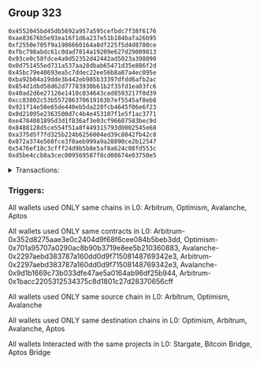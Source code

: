 ## Group 323

```0x1249b64c5959a613e6b5265ceb41b49de6c5adfa
0x4552045bd45db5692a957a595cefbdc7f38f6176
0xae83676b5e93ea16f1d6a237e51b184bafa26b95
0xf2550e705f9a1986660164a8df225f5d4d8708ce
0xfbc798abdc61c0dad7814a19209e627d29009813
0x93ce0c58fdce4a9d52352d42442ad5023a398090
0x0d751455ed731a537aa28dbab65471d35e886f2d
0x45bc79e40693ea5c7ddec22ee56b8a87a4ec095e
0xba92b84a19dde3b442eb905b33397dfdd6afb2ac
0x854d1dbd58d62d77783930b61b2f35fd1ea03fc6
0x40ad2d6e27126e1410c034643ced8593217f0d39
0xcc83802c53b557286370619163b7ef5545af8eb8
0x921f14e50e65de440eb5da228fcb4645f06e6f23
0x0d21095e2363500d7c4b4e453107f1e5f1ac3771
0xe4784081895d3d1f836af3e03cf96607583bec9d
0x8488128d5ce554f51a8f449315793d0002545e68
0xa375d5f7fd325b224b6256004ed39c8042fb42c8
0x072a374e560fce3f0aeb999a9a28890ce2b12547
0x5476ef18c3cfff24d9b5b8e5af8a624c08fd553c
0xd5be4ccb0a3cec009569587f8cd08674e03750e5
```
<details>
<summary>Transactions:</summary>

Hashes: 

Wallet: 0x1249b64c5959a613e6b5265ceb41b49de6c5adfa

       Hash: 0x4b7edaf683cdf0c9694e59e9736d6b2238d3f73433a3e5ec8024e2f09fef7057
         - source chain: Arbitrum
         - destination chain: Optimism
         - project: Stargate
         - contract: 0x352d8275aae3e0c2404d9f68f6cee084b5beb3dd
         - value USD: 114.509410935
       Hash: 0x806fdf77e70e8219fc37efa713f022d8b5e31e11ad678ceac10be662b969b0d1
         - source chain: Optimism
         - destination chain: Arbitrum
         - project: Stargate
         - contract: 0x701a95707a0290ac8b90b3719e8ee5b210360883
         - value USD: 112.617140017
       Hash: 0x9bd2a5bbe1670c05ea85984379e5c4971c9e44ee927f217ad5435ecd801bfc12
         - source chain: Arbitrum
         - destination chain: Avalanche
         - project: Stargate
         - contract: 0x352d8275aae3e0c2404d9f68f6cee084b5beb3dd
         - value USD: 65.674821925
       Hash: 0x3d72d7f3498a59bcc91b5fac1df1f7618acd6438fc4810588dbf17a35a1f8fb8
         - source chain: Arbitrum
         - destination chain: Avalanche
         - project: Stargate
         - contract: 0x352d8275aae3e0c2404d9f68f6cee084b5beb3dd
         - value USD: 10.773399892
       Hash: 0xe7b6494eb8177a3cb16f670b5ed946466b7a7abdd315f1916a6e39aa12ad2b6e
         - source chain: Avalanche
         - destination chain: Arbitrum
         - project: Bitcoin Bridge
         - contract: 0x2297aebd383787a160dd0d9f71508148769342e3
       Hash: 0xac3e9ff760547d3a8f82b22de641b8610657fc61dc89c23a1994a889e9914260
         - source chain: Arbitrum
         - destination chain: Avalanche
         - project: Bitcoin Bridge
         - contract: 0x2297aebd383787a160dd0d9f71508148769342e3
       Hash: 0x4b6b3ad3bdeb88204774e303493b221377accf156bbec4be7968d9cbc84fe51d
         - source chain: Avalanche
         - destination chain: Arbitrum
         - project: Stargate
         - contract: 0x9d1b1669c73b033dfe47ae5a0164ab96df25b944
         - value USD: 71.577027279
       Hash: 0x2ca06226be19b06cf4605a988a72d870712bba90e5b04415891e919a8c0fe049
         - source chain: Arbitrum
         - destination chain: Aptos
         - project: Aptos Bridge
         - contract: 0x1bacc2205312534375c8d1801c27d28370656cff
Wallet: 0x4552045bd45db5692a957a595cefbdc7f38f6176

       Hash:0x5ffe260d38985e264644bc5149033d4d6050e2199aa840a2c79574a9f136b9a6
         - source chain: Arbitrum
         - destination chain: Optimism
         - project: Stargate
         - contract: 0x352d8275aae3e0c2404d9f68f6cee084b5beb3dd
         - value USD: 111.259687381
       Hash:0xa7707c89688dd5d6027ce0e5027901fa1a14807dee8c0dc3305712cf4a21caf1
         - source chain: Optimism
         - destination chain: Arbitrum
         - project: Stargate
         - contract: 0x701a95707a0290ac8b90b3719e8ee5b210360883
         - value USD: 111.281004458
       Hash:0x678bed795f9e3244fcfbb389e97cfde3d79767efec5c8a8f967109da72aec9bd
         - source chain: Arbitrum
         - destination chain: Avalanche
         - project: Stargate
         - contract: 0x352d8275aae3e0c2404d9f68f6cee084b5beb3dd
         - value USD: 79.774996276
       Hash:0x00b1e7f11502ef73e5d36f73ddd4dbb5bd108dd2537ac0f24b14918ec3a479bd
         - source chain: Arbitrum
         - destination chain: Avalanche
         - project: Stargate
         - contract: 0x352d8275aae3e0c2404d9f68f6cee084b5beb3dd
         - value USD: 11.125202288
       Hash:0x925191d8357e92e36d729242c5752b1bec4b2069549008fb439a229b03e5e29c
         - source chain: Avalanche
         - destination chain: Arbitrum
         - project: Bitcoin Bridge
         - contract: 0x2297aebd383787a160dd0d9f71508148769342e3
       Hash:0xf61bab05075e7cf07666b218de282553f3bbc8307e74fe9eb82afb38fe9416cb
         - source chain: Arbitrum
         - destination chain: Avalanche
         - project: Bitcoin Bridge
         - contract: 0x2297aebd383787a160dd0d9f71508148769342e3
       Hash:0x36cf987944c7e76b6fe26a26e7ef157df3bd405594625c1953895c23095758d2
         - source chain: Avalanche
         - destination chain: Arbitrum
         - project: Stargate
         - contract: 0x9d1b1669c73b033dfe47ae5a0164ab96df25b944
         - value USD: 85.392453771
       Hash:0xf97600946f06e76210a7b5de1f8c4fe819cba242e0ca7bfef51b895a623dabe8
         - source chain: Arbitrum
         - destination chain: Aptos
         - project: Aptos Bridge
         - contract: 0x1bacc2205312534375c8d1801c27d28370656cff
Wallet: 0xae83676b5e93ea16f1d6a237e51b184bafa26b95

       Hash:0x8b39f047f8b61165fced8c9baeef1502a59fb58b631b20dd7a731f0ad7f03cef
         - source chain: Arbitrum
         - destination chain: Optimism
         - project: Stargate
         - contract: 0x352d8275aae3e0c2404d9f68f6cee084b5beb3dd
         - value USD: 85.877535105
       Hash:0x7cb20fdd427675720b7ff78c6efe5937d3f4e6a5ca8eb0dae8fd89d753c90ee8
         - source chain: Optimism
         - destination chain: Arbitrum
         - project: Stargate
         - contract: 0x701a95707a0290ac8b90b3719e8ee5b210360883
         - value USD: 82.459975093
       Hash:0xefa1db7eb93dc9dfc795879d57f2fdb3afea9c0561dae41619998fd82ef2fb93
         - source chain: Arbitrum
         - destination chain: Avalanche
         - project: Stargate
         - contract: 0x352d8275aae3e0c2404d9f68f6cee084b5beb3dd
         - value USD: 94.554939635
       Hash:0xd2d7db818b0ca2a32ff083c99732f97c058c53cf147a852acefefc44a835a959
         - source chain: Arbitrum
         - destination chain: Avalanche
         - project: Stargate
         - contract: 0x352d8275aae3e0c2404d9f68f6cee084b5beb3dd
         - value USD: 13.25284757
       Hash:0x65f45053a8e0bed3f0c2f2452cfdb8762d6f04f3322d7e0cce6d8c18c4d8e556
         - source chain: Avalanche
         - destination chain: Arbitrum
         - project: Bitcoin Bridge
         - contract: 0x2297aebd383787a160dd0d9f71508148769342e3
       Hash:0xeff697eda7d7e1251e2b90e1d707517181d30d0307d79ab1bde1e09b45a9aa27
         - source chain: Arbitrum
         - destination chain: Avalanche
         - project: Bitcoin Bridge
         - contract: 0x2297aebd383787a160dd0d9f71508148769342e3
       Hash:0xb67c8f4f7f851ced3e228f35c3ec8d43a58171d1317a07a23a9aee4173994662
         - source chain: Avalanche
         - destination chain: Arbitrum
         - project: Stargate
         - contract: 0x9d1b1669c73b033dfe47ae5a0164ab96df25b944
         - value USD: 102.842192782
       Hash:0x79ef15bdd79431dc7167d0fe89934d81762e4ef12d739dc2568ed18f881d76f1
         - source chain: Arbitrum
         - destination chain: Aptos
         - project: Aptos Bridge
         - contract: 0x1bacc2205312534375c8d1801c27d28370656cff
Wallet: 0xf2550e705f9a1986660164a8df225f5d4d8708ce

       Hash:0x90d6aef76612cf39ab7e5c857bb6ac0aac25342083628c2a649fcfb65baf83f4
         - source chain: Arbitrum
         - destination chain: Optimism
         - project: Stargate
         - contract: 0x352d8275aae3e0c2404d9f68f6cee084b5beb3dd
         - value USD: 104.226979056
       Hash:0xa765695aaaf3738394d30f02a778eddebf5fa16fd421260ba798ff546b68a5bb
         - source chain: Optimism
         - destination chain: Arbitrum
         - project: Stargate
         - contract: 0x701a95707a0290ac8b90b3719e8ee5b210360883
         - value USD: 102.229624916
       Hash:0x44e5d30f0f189c759b3b92e4c084b105d0f67ae86d94070ee2e831fab6979186
         - source chain: Arbitrum
         - destination chain: Avalanche
         - project: Stargate
         - contract: 0x352d8275aae3e0c2404d9f68f6cee084b5beb3dd
         - value USD: 66.320033749
       Hash:0x0bd0c8f666a16dbd7f3cba6fdc79d28e12d14f710208b78976a3515016db4b82
         - source chain: Arbitrum
         - destination chain: Avalanche
         - project: Stargate
         - contract: 0x352d8275aae3e0c2404d9f68f6cee084b5beb3dd
         - value USD: 8.14074333
       Hash:0x21fb40d4d4d100a45a9b9ee7f891284d9eb8d878d14b9fadd247d3e5bcb4d282
         - source chain: Avalanche
         - destination chain: Arbitrum
         - project: Bitcoin Bridge
         - contract: 0x2297aebd383787a160dd0d9f71508148769342e3
       Hash:0x8c7edba0678b405d6cafa6b547828e18d4d9144f155e9729a18c0497ef935323
         - source chain: Arbitrum
         - destination chain: Avalanche
         - project: Bitcoin Bridge
         - contract: 0x2297aebd383787a160dd0d9f71508148769342e3
       Hash:0x0afc876f270c36de92f32889c11fca2541d141b5c07f58883b56546ec902fafa
         - source chain: Avalanche
         - destination chain: Arbitrum
         - project: Stargate
         - contract: 0x9d1b1669c73b033dfe47ae5a0164ab96df25b944
         - value USD: 69.253647636
       Hash:0xd17d7215878dab0412fcdc127d7192f2a8c525da8307a697cca1c50fc942c7b7
         - source chain: Arbitrum
         - destination chain: Aptos
         - project: Aptos Bridge
         - contract: 0x1bacc2205312534375c8d1801c27d28370656cff
Wallet: 0xfbc798abdc61c0dad7814a19209e627d29009813

       Hash:0x3d19ce82ef2bf5273c5999190a1caefc6956ef88a0a0f13b4c15898cd58e51ac
         - source chain: Arbitrum
         - destination chain: Optimism
         - project: Stargate
         - contract: 0x352d8275aae3e0c2404d9f68f6cee084b5beb3dd
         - value USD: 114.501180625
       Hash:0xb72d2494baf2f2c2df5023b51cdf0ff86c47db905614773b4b2e0de4627ecdef
         - source chain: Optimism
         - destination chain: Arbitrum
         - project: Stargate
         - contract: 0x701a95707a0290ac8b90b3719e8ee5b210360883
         - value USD: 106.890844762
       Hash:0xb13bc14d65f0bb2f30dde561458f5d6392b8e1b03c7fb75dfc6851b43d7f34c8
         - source chain: Arbitrum
         - destination chain: Avalanche
         - project: Stargate
         - contract: 0x352d8275aae3e0c2404d9f68f6cee084b5beb3dd
         - value USD: 81.914915596
       Hash:0x1e039d3c1e63271c86611cb136583a90d68fd51bd5e03bbd995162e461c02f42
         - source chain: Arbitrum
         - destination chain: Avalanche
         - project: Stargate
         - contract: 0x352d8275aae3e0c2404d9f68f6cee084b5beb3dd
         - value USD: 10.413285084
       Hash:0x79301644c9d0fa95c3471d7eb65a86b05c8d34767ddec773a28fc8e859eb2a91
         - source chain: Avalanche
         - destination chain: Arbitrum
         - project: Bitcoin Bridge
         - contract: 0x2297aebd383787a160dd0d9f71508148769342e3
       Hash:0xd3133f61ebe3dd354a6d7751534f9c2111930c3d1b221854b1df25ca5e477e60
         - source chain: Arbitrum
         - destination chain: Avalanche
         - project: Bitcoin Bridge
         - contract: 0x2297aebd383787a160dd0d9f71508148769342e3
       Hash:0x2e9a5cf7e51023b4550d53f3033af10a680bc97981f47c53eb9c65f02181a776
         - source chain: Avalanche
         - destination chain: Arbitrum
         - project: Stargate
         - contract: 0x9d1b1669c73b033dfe47ae5a0164ab96df25b944
         - value USD: 87.162019757
       Hash:0x480f23b5f606b23b4ba1c32da852f3eaacdc782f201e9a64e828de8985cf3176
         - source chain: Arbitrum
         - destination chain: Aptos
         - project: Aptos Bridge
         - contract: 0x1bacc2205312534375c8d1801c27d28370656cff
Wallet: 0x93ce0c58fdce4a9d52352d42442ad5023a398090

       Hash:0x39671329781a110a9fd2097b082d18fefa5ff0c6cdfe06c44ab7e997b390df10
         - source chain: Arbitrum
         - destination chain: Optimism
         - project: Stargate
         - contract: 0x352d8275aae3e0c2404d9f68f6cee084b5beb3dd
         - value USD: 83.966400266
       Hash:0x2c12c91266f0182787468872d10a1d736d25eaf8333d1020a5b0bab07549eef5
         - source chain: Optimism
         - destination chain: Arbitrum
         - project: Stargate
         - contract: 0x701a95707a0290ac8b90b3719e8ee5b210360883
         - value USD: 82.076898657
       Hash:0x2ac0312531beb7f8ba3dfb21f2c8bf07c11d08f241c3b56ff0cfd4b9ebf28e7f
         - source chain: Arbitrum
         - destination chain: Avalanche
         - project: Stargate
         - contract: 0x352d8275aae3e0c2404d9f68f6cee084b5beb3dd
         - value USD: 96.919353098
       Hash:0x76567e11bf4aabb216b8941b816fe06ebcdb5277a62029d216e2fe62061c1f9c
         - source chain: Arbitrum
         - destination chain: Avalanche
         - project: Stargate
         - contract: 0x352d8275aae3e0c2404d9f68f6cee084b5beb3dd
         - value USD: 9.284585815
       Hash:0x758b857bd7e0d0f055e5fd9ef9ff16b4c7655fdb1b1bbdd768a3beae5927bbf5
         - source chain: Avalanche
         - destination chain: Arbitrum
         - project: Bitcoin Bridge
         - contract: 0x2297aebd383787a160dd0d9f71508148769342e3
       Hash:0x3ab2a3695693a73126a4c7ef529261f0c464ae4f5f42628c6a0b98a948a87ef2
         - source chain: Arbitrum
         - destination chain: Avalanche
         - project: Bitcoin Bridge
         - contract: 0x2297aebd383787a160dd0d9f71508148769342e3
       Hash:0xaf62747fe18c8a242a89c205cec8ef97a8a7dfdc464b14ddc0fe74fdbd7a3e11
         - source chain: Avalanche
         - destination chain: Arbitrum
         - project: Stargate
         - contract: 0x9d1b1669c73b033dfe47ae5a0164ab96df25b944
         - value USD: 101.265952371
       Hash:0xf353eb6a364bafd283da02e287c29bd6ac2e3ecf7293bd105a74e36adcdb6a2d
         - source chain: Arbitrum
         - destination chain: Aptos
         - project: Aptos Bridge
         - contract: 0x1bacc2205312534375c8d1801c27d28370656cff
Wallet: 0x0d751455ed731a537aa28dbab65471d35e886f2d

       Hash:0xa83b530d5970baadac2db5856445e08022215b52f24a4609474b400bdb0bb5d0
         - source chain: Arbitrum
         - destination chain: Optimism
         - project: Stargate
         - contract: 0x352d8275aae3e0c2404d9f68f6cee084b5beb3dd
         - value USD: 111.778485758
       Hash:0xf08d63be70be86d01248ea66550f75cef27612880fb46cd967e37bcb462674a3
         - source chain: Optimism
         - destination chain: Arbitrum
         - project: Stargate
         - contract: 0x701a95707a0290ac8b90b3719e8ee5b210360883
         - value USD: 109.563115881
       Hash:0x8f3daac458c8f2abd253cd91c0472b8c97d00da48f4ee9999dc17b43f037a503
         - source chain: Arbitrum
         - destination chain: Avalanche
         - project: Stargate
         - contract: 0x352d8275aae3e0c2404d9f68f6cee084b5beb3dd
         - value USD: 62.538208517
       Hash:0x9f5095b109ee279593b179db32d1716d270511ea62223313e7b25b9ffc30adae
         - source chain: Arbitrum
         - destination chain: Avalanche
         - project: Stargate
         - contract: 0x352d8275aae3e0c2404d9f68f6cee084b5beb3dd
         - value USD: 12.293103647
       Hash:0x7908e773febca18814af54753299977b5b7d429bed07186b1e9052c5a47d9faf
         - source chain: Avalanche
         - destination chain: Arbitrum
         - project: Bitcoin Bridge
         - contract: 0x2297aebd383787a160dd0d9f71508148769342e3
       Hash:0x597e7f48b2aeaa4a627adaf07b022228771c4aaa579adf7e1c4e09e48ff47655
         - source chain: Arbitrum
         - destination chain: Avalanche
         - project: Bitcoin Bridge
         - contract: 0x2297aebd383787a160dd0d9f71508148769342e3
       Hash:0x7dbcd09f8bbe4e7b14163df8a201dd36b1d6d72d1b8b711789b48e5e666cdbb3
         - source chain: Avalanche
         - destination chain: Arbitrum
         - project: Stargate
         - contract: 0x9d1b1669c73b033dfe47ae5a0164ab96df25b944
         - value USD: 69.785285215
       Hash:0x6f549a5013f2a3d724e278fe1711b4dcd48746496dc774c8ffe9687aa325dec4
         - source chain: Arbitrum
         - destination chain: Aptos
         - project: Aptos Bridge
         - contract: 0x1bacc2205312534375c8d1801c27d28370656cff
Wallet: 0x45bc79e40693ea5c7ddec22ee56b8a87a4ec095e

       Hash:0xe0cb20cf57b793e98a63123cf37cd6c8ba10dd2a4d2e5737fbfddbbeb923b78d
         - source chain: Arbitrum
         - destination chain: Optimism
         - project: Stargate
         - contract: 0x352d8275aae3e0c2404d9f68f6cee084b5beb3dd
         - value USD: 112.565364868
       Hash:0x35609ec96cb1e7448480c4184a3320c60ef61476da98190b1e16ec28aa71b469
         - source chain: Optimism
         - destination chain: Arbitrum
         - project: Stargate
         - contract: 0x701a95707a0290ac8b90b3719e8ee5b210360883
         - value USD: 109.131792158
       Hash:0x1b15147a4bb2817b5e5b8d1dfa4bd7e9cd9d23da68b628fbbd5992516e67cfe1
         - source chain: Arbitrum
         - destination chain: Avalanche
         - project: Stargate
         - contract: 0x352d8275aae3e0c2404d9f68f6cee084b5beb3dd
         - value USD: 97.857329086
       Hash:0x7db694e49e752675cce4cf3b6d842e37a69c329555258fee784d90d7edb15e4a
         - source chain: Arbitrum
         - destination chain: Avalanche
         - project: Stargate
         - contract: 0x352d8275aae3e0c2404d9f68f6cee084b5beb3dd
         - value USD: 11.383058123
       Hash:0x67734eaf3895fb378d44315e3d2faac0517977a12d16e5d3e7ce089ac8ac68be
         - source chain: Avalanche
         - destination chain: Arbitrum
         - project: Bitcoin Bridge
         - contract: 0x2297aebd383787a160dd0d9f71508148769342e3
       Hash:0x0c11eadeb02daeaaaac78c73951878cb53231709537a8ab90fd677c3c8040d55
         - source chain: Arbitrum
         - destination chain: Avalanche
         - project: Bitcoin Bridge
         - contract: 0x2297aebd383787a160dd0d9f71508148769342e3
       Hash:0xd5bb91ce5c02bb43d7fc86f9a2b021a122bc2015105ec8d24512690ba73a5fec
         - source chain: Avalanche
         - destination chain: Arbitrum
         - project: Stargate
         - contract: 0x9d1b1669c73b033dfe47ae5a0164ab96df25b944
         - value USD: 104.347428722
       Hash:0x32bc8ea7ccde5e859099ce9bed4cc98c763576e85632fa885afc5d8b15daa215
         - source chain: Arbitrum
         - destination chain: Aptos
         - project: Aptos Bridge
         - contract: 0x1bacc2205312534375c8d1801c27d28370656cff
Wallet: 0xba92b84a19dde3b442eb905b33397dfdd6afb2ac

       Hash:0xb6a83f09e38260ce3fdf2155927c9c16d0898fce8727199a4e2c400e5d7f1873
         - source chain: Arbitrum
         - destination chain: Optimism
         - project: Stargate
         - contract: 0x352d8275aae3e0c2404d9f68f6cee084b5beb3dd
         - value USD: 102.265145055
       Hash:0x1170221f6628a608f1ac1e89a8405cda40a87904c93613efee318bf65a9c3946
         - source chain: Optimism
         - destination chain: Arbitrum
         - project: Stargate
         - contract: 0x701a95707a0290ac8b90b3719e8ee5b210360883
         - value USD: 100.210166965
       Hash:0xf29101b175e919e6881439751853a8c41ccc0e60866e2b0d2a90ffd5a351ead7
         - source chain: Arbitrum
         - destination chain: Avalanche
         - project: Stargate
         - contract: 0x352d8275aae3e0c2404d9f68f6cee084b5beb3dd
         - value USD: 44.44601566
       Hash:0xecdf2f1b86c0cc75600486a95fb441add441f34dd456e1a36d647a638d12f09e
         - source chain: Arbitrum
         - destination chain: Avalanche
         - project: Stargate
         - contract: 0x352d8275aae3e0c2404d9f68f6cee084b5beb3dd
         - value USD: 7.795491623
       Hash:0xb657c39d474365a054b7663aef0c3baa64d19f94c7ddd756837c4b8d3b9dd021
         - source chain: Avalanche
         - destination chain: Arbitrum
         - project: Bitcoin Bridge
         - contract: 0x2297aebd383787a160dd0d9f71508148769342e3
       Hash:0xa3ba902ba18febb3a485e140877da0cf4c7e33336240be82bbf0bec0b5d9e3be
         - source chain: Arbitrum
         - destination chain: Avalanche
         - project: Bitcoin Bridge
         - contract: 0x2297aebd383787a160dd0d9f71508148769342e3
       Hash:0x285fc465fe36f26dee75462d327c77886a068cc8edf3afec6437328a8d5d4caa
         - source chain: Avalanche
         - destination chain: Arbitrum
         - project: Stargate
         - contract: 0x9d1b1669c73b033dfe47ae5a0164ab96df25b944
         - value USD: 47.154490009
       Hash:0xa69ed24cfc5864dd2d52c034170deb68e5732a282edc456746078c805ab05238
         - source chain: Arbitrum
         - destination chain: Aptos
         - project: Aptos Bridge
         - contract: 0x1bacc2205312534375c8d1801c27d28370656cff
Wallet: 0x854d1dbd58d62d77783930b61b2f35fd1ea03fc6

       Hash:0x926c6de3525db0945483ea221e1174f9bc749aca54e69e193a388c72e0d62cdb
         - source chain: Arbitrum
         - destination chain: Optimism
         - project: Stargate
         - contract: 0x352d8275aae3e0c2404d9f68f6cee084b5beb3dd
         - value USD: 104.976965969
       Hash:0xa26fc1ca945cae41bb0f99978a0b260e901a59d10950a29ce5cfedf08d1cb49b
         - source chain: Optimism
         - destination chain: Arbitrum
         - project: Stargate
         - contract: 0x701a95707a0290ac8b90b3719e8ee5b210360883
         - value USD: 103.073314592
       Hash:0x597ec5335b26d89e925f80d965963c7c850cca99482fe381e7ebfdd8d8b600fd
         - source chain: Arbitrum
         - destination chain: Avalanche
         - project: Stargate
         - contract: 0x352d8275aae3e0c2404d9f68f6cee084b5beb3dd
         - value USD: 59.155075926
       Hash:0x8bdb795d95aacbe89199cb3362a2894c19d19f315e4b848cfce113142a739381
         - source chain: Arbitrum
         - destination chain: Avalanche
         - project: Stargate
         - contract: 0x352d8275aae3e0c2404d9f68f6cee084b5beb3dd
         - value USD: 13.832628538
       Hash:0xae9956da910e7bcf638f161ec27327bad5101acaefa0dcb3a6d769369b0dbca2
         - source chain: Avalanche
         - destination chain: Arbitrum
         - project: Bitcoin Bridge
         - contract: 0x2297aebd383787a160dd0d9f71508148769342e3
       Hash:0x596ce6a37efd06a492493fa0fa1502bbb12078d1e58027db1d7cd59f99ea1a89
         - source chain: Arbitrum
         - destination chain: Avalanche
         - project: Bitcoin Bridge
         - contract: 0x2297aebd383787a160dd0d9f71508148769342e3
       Hash:0x26193ca6c9171cca74b6a8166cfffb207fab673d63608ad0cf7f4cd0f9080eb2
         - source chain: Avalanche
         - destination chain: Arbitrum
         - project: Stargate
         - contract: 0x9d1b1669c73b033dfe47ae5a0164ab96df25b944
         - value USD: 68.132251443
       Hash:0x120f1b21800e2850fdd6c48943db56bbaae985c298e11a4fb95c9d7d0f4db03e
         - source chain: Arbitrum
         - destination chain: Aptos
         - project: Aptos Bridge
         - contract: 0x1bacc2205312534375c8d1801c27d28370656cff
Wallet: 0x40ad2d6e27126e1410c034643ced8593217f0d39

       Hash:0x8b9690955169133a60dd290df3f337fc63d046af8cecd57b63593b67c840dbf8
         - source chain: Arbitrum
         - destination chain: Optimism
         - project: Stargate
         - contract: 0x352d8275aae3e0c2404d9f68f6cee084b5beb3dd
         - value USD: 127.880642165
       Hash:0x38d0c581b1d75c8b6efaece360d3281fde9bc2e4e4e673311896615007b83f52
         - source chain: Optimism
         - destination chain: Arbitrum
         - project: Stargate
         - contract: 0x701a95707a0290ac8b90b3719e8ee5b210360883
         - value USD: 124.437880289
       Hash:0x2c1ff5d21ee8bfecb1b2f5b271be195cc9df0140d0147d65d793b938ebbc6cd3
         - source chain: Arbitrum
         - destination chain: Avalanche
         - project: Stargate
         - contract: 0x352d8275aae3e0c2404d9f68f6cee084b5beb3dd
         - value USD: 113.558714646
       Hash:0x14d9fc242aebb9331629ac395a1e261d838c90d6fd6789785fb7af8d25e09d49
         - source chain: Arbitrum
         - destination chain: Avalanche
         - project: Stargate
         - contract: 0x352d8275aae3e0c2404d9f68f6cee084b5beb3dd
         - value USD: 6.626609861
       Hash:0x7ee35220eab05cae30842abd633d468b7dd9a685e61de2d29fb2fea2462722ad
         - source chain: Avalanche
         - destination chain: Arbitrum
         - project: Bitcoin Bridge
         - contract: 0x2297aebd383787a160dd0d9f71508148769342e3
       Hash:0x5dcac51df63631a5abc10649788643313736bbb39840a78918aef18f67621d88
         - source chain: Arbitrum
         - destination chain: Avalanche
         - project: Bitcoin Bridge
         - contract: 0x2297aebd383787a160dd0d9f71508148769342e3
       Hash:0xa86cb076accdf1637bbc336bb93e4e854c2841ba0cce0eda9eaab5ff8f9aa522
         - source chain: Avalanche
         - destination chain: Arbitrum
         - project: Stargate
         - contract: 0x9d1b1669c73b033dfe47ae5a0164ab96df25b944
         - value USD: 115.111615968
       Hash:0xfbdf2962756b8f612b2033be0ed51009043f34d3fcf9d66edb76fa1fa79017b8
         - source chain: Arbitrum
         - destination chain: Aptos
         - project: Aptos Bridge
         - contract: 0x1bacc2205312534375c8d1801c27d28370656cff
Wallet: 0xcc83802c53b557286370619163b7ef5545af8eb8

       Hash:0x14e631b58d1b12477d4236b88e7225d6196fba6907feeaba90faa9cf6f176fcb
         - source chain: Arbitrum
         - destination chain: Optimism
         - project: Stargate
         - contract: 0x352d8275aae3e0c2404d9f68f6cee084b5beb3dd
         - value USD: 92.757130498
       Hash:0xbdf2f3858b420e779447058836df36b16ba5f6717f5bdbca12a0c90afeed8c2f
         - source chain: Optimism
         - destination chain: Arbitrum
         - project: Stargate
         - contract: 0x701a95707a0290ac8b90b3719e8ee5b210360883
         - value USD: 90.671578288
       Hash:0x18fa1f4b78622601f7f5c0ac7306722a75ee83cfb567153d7f0dde62bfc8a3ac
         - source chain: Arbitrum
         - destination chain: Avalanche
         - project: Stargate
         - contract: 0x352d8275aae3e0c2404d9f68f6cee084b5beb3dd
         - value USD: 47.947870981
       Hash:0xfba1f780da79bc7802164635047a3d1eedb133e22772f4d5c7ac8b3b3b743d3b
         - source chain: Arbitrum
         - destination chain: Avalanche
         - project: Stargate
         - contract: 0x352d8275aae3e0c2404d9f68f6cee084b5beb3dd
         - value USD: 11.346391073
       Hash:0x211212a0d3e2e3e7136f36cd2ddd125909c7a5bf7045657bf15e31ce7ce29f6b
         - source chain: Avalanche
         - destination chain: Arbitrum
         - project: Bitcoin Bridge
         - contract: 0x2297aebd383787a160dd0d9f71508148769342e3
       Hash:0x677fde6fe977f3c2ac87b20cbae080cd8892a5e261ab47c0cf966ad53e633e96
         - source chain: Arbitrum
         - destination chain: Avalanche
         - project: Bitcoin Bridge
         - contract: 0x2297aebd383787a160dd0d9f71508148769342e3
       Hash:0x65abd97b9a6b00d5fbbb78ba714e04994a553a213b247a0be961625260e07692
         - source chain: Avalanche
         - destination chain: Arbitrum
         - project: Stargate
         - contract: 0x9d1b1669c73b033dfe47ae5a0164ab96df25b944
         - value USD: 54.283701404
       Hash:0x115b6481cfb647be60ad67474df347d76a2145c766226dc3454d54ade2c0d203
         - source chain: Arbitrum
         - destination chain: Aptos
         - project: Aptos Bridge
         - contract: 0x1bacc2205312534375c8d1801c27d28370656cff
Wallet: 0x921f14e50e65de440eb5da228fcb4645f06e6f23

       Hash:0xe91fd159cbba56fd7dfa8de47ff16557c36b737150551d2c6442c7d245bdc7f7
         - source chain: Arbitrum
         - destination chain: Optimism
         - project: Stargate
         - contract: 0x352d8275aae3e0c2404d9f68f6cee084b5beb3dd
         - value USD: 133.602910422
       Hash:0xc7108a3074a8cd17ab9bd5185dd9e2afeeee53f1c97363bd87e04f1115b80820
         - source chain: Optimism
         - destination chain: Arbitrum
         - project: Stargate
         - contract: 0x701a95707a0290ac8b90b3719e8ee5b210360883
         - value USD: 131.704790868
       Hash:0x12fe0e9d2c20901e4657045f4e2c5b59e4f5094f056331f5e527ab139c34d0ee
         - source chain: Arbitrum
         - destination chain: Avalanche
         - project: Stargate
         - contract: 0x352d8275aae3e0c2404d9f68f6cee084b5beb3dd
         - value USD: 117.552657942
       Hash:0xceabd41d1a2305befcbf57ddfb200fc06fa2bfc2d85b4f7549f32b6c271674a2
         - source chain: Arbitrum
         - destination chain: Avalanche
         - project: Stargate
         - contract: 0x352d8275aae3e0c2404d9f68f6cee084b5beb3dd
         - value USD: 11.761730548
       Hash:0xee89129309450c88dbc099b86faddb47e1113be94d84b0f067b0c7291a4e5200
         - source chain: Avalanche
         - destination chain: Arbitrum
         - project: Bitcoin Bridge
         - contract: 0x2297aebd383787a160dd0d9f71508148769342e3
       Hash:0xcfb14b752adb208d16ea80508d948d4c7b9614ad1cfca10216c47db8706f3949
         - source chain: Arbitrum
         - destination chain: Avalanche
         - project: Bitcoin Bridge
         - contract: 0x2297aebd383787a160dd0d9f71508148769342e3
       Hash:0x675cde560506bd36a4e64efe29757558d265c67f2f626852e62c85adf4feaa6a
         - source chain: Avalanche
         - destination chain: Arbitrum
         - project: Stargate
         - contract: 0x9d1b1669c73b033dfe47ae5a0164ab96df25b944
         - value USD: 124.320018022
       Hash:0x4697554a2e41ea72f25d17d9e2a8fa912782474d29b781956b922328c93f168d
         - source chain: Arbitrum
         - destination chain: Aptos
         - project: Aptos Bridge
         - contract: 0x1bacc2205312534375c8d1801c27d28370656cff
Wallet: 0x0d21095e2363500d7c4b4e453107f1e5f1ac3771

       Hash:0x4c266fbe914448dbc97ac721d9d4bde5f050f28da1d925fb27897ec6ece19f70
         - source chain: Arbitrum
         - destination chain: Optimism
         - project: Stargate
         - contract: 0x352d8275aae3e0c2404d9f68f6cee084b5beb3dd
         - value USD: 127.876712454
       Hash:0xd3de5f648657254ec37d0273a884667a9f2a2d9f9e3c5204dd6004d440490059
         - source chain: Optimism
         - destination chain: Arbitrum
         - project: Stargate
         - contract: 0x701a95707a0290ac8b90b3719e8ee5b210360883
         - value USD: 125.978495613
       Hash:0x47ce68a9e8553eb22052417e25b8857b0734c60302b3eedd92098dda1a9b179f
         - source chain: Arbitrum
         - destination chain: Avalanche
         - project: Stargate
         - contract: 0x352d8275aae3e0c2404d9f68f6cee084b5beb3dd
         - value USD: 93.873362885
       Hash:0xb66e0f519bb62bd583388ac892d613a4b7954211e1dce40f1e2fcb76f4b7a04a
         - source chain: Arbitrum
         - destination chain: Avalanche
         - project: Stargate
         - contract: 0x352d8275aae3e0c2404d9f68f6cee084b5beb3dd
         - value USD: 14.184352902
       Hash:0x82ad922805e194d91f09a22b0753facc1a9f6482a15bdfd2d740f41633b5b29f
         - source chain: Avalanche
         - destination chain: Arbitrum
         - project: Bitcoin Bridge
         - contract: 0x2297aebd383787a160dd0d9f71508148769342e3
       Hash:0x8ac74dfe2f3aac2f1a666a50d3edb4bc1cd7abd5d9b2cf674a6b41c213db7a90
         - source chain: Arbitrum
         - destination chain: Avalanche
         - project: Bitcoin Bridge
         - contract: 0x2297aebd383787a160dd0d9f71508148769342e3
       Hash:0x222a7e70db365486b6f0854b01be67115befaecc1521f8f8191961bb435a973b
         - source chain: Avalanche
         - destination chain: Arbitrum
         - project: Stargate
         - contract: 0x9d1b1669c73b033dfe47ae5a0164ab96df25b944
         - value USD: 102.753732592
       Hash:0x76b36f99aa5f8cf09c2d727025a45ca7c8e83d351dfac9042b6bea1ad0ca4104
         - source chain: Arbitrum
         - destination chain: Aptos
         - project: Aptos Bridge
         - contract: 0x1bacc2205312534375c8d1801c27d28370656cff
Wallet: 0xe4784081895d3d1f836af3e03cf96607583bec9d

       Hash:0x6f9d6892ae12ea44ba2dcbadbfef771facde94529facf0e142f09400a2a84971
         - source chain: Arbitrum
         - destination chain: Optimism
         - project: Stargate
         - contract: 0x352d8275aae3e0c2404d9f68f6cee084b5beb3dd
         - value USD: 97.338973478
       Hash:0x4b9cf7382929419d81b74565b4e0c680bb057098a3ec03a039bab78f847acc45
         - source chain: Optimism
         - destination chain: Arbitrum
         - project: Stargate
         - contract: 0x701a95707a0290ac8b90b3719e8ee5b210360883
         - value USD: 93.914536603
       Hash:0x8dfb83c850e544612db853d41e3772d4ac71cc3e06154f041bd6f8c45912a6b3
         - source chain: Arbitrum
         - destination chain: Avalanche
         - project: Stargate
         - contract: 0x352d8275aae3e0c2404d9f68f6cee084b5beb3dd
         - value USD: 75.705163832
       Hash:0xcb6e60b62831d5ac385f7bc228057391a2c54cdba8415add1130a20d40a0039c
         - source chain: Arbitrum
         - destination chain: Avalanche
         - project: Stargate
         - contract: 0x352d8275aae3e0c2404d9f68f6cee084b5beb3dd
         - value USD: 11.537433486
       Hash:0x6160ec5cfa1796ab3a80949a0ed79b37758131c77e776ebb8f5282c597327102
         - source chain: Avalanche
         - destination chain: Arbitrum
         - project: Bitcoin Bridge
         - contract: 0x2297aebd383787a160dd0d9f71508148769342e3
       Hash:0x8f09973a6091bb41d579634723e6345e9039a791907e533436c4a43e1d7eb8f0
         - source chain: Arbitrum
         - destination chain: Avalanche
         - project: Bitcoin Bridge
         - contract: 0x2297aebd383787a160dd0d9f71508148769342e3
       Hash:0x4a0a122e0e94a27ec00ce3789551bf253890cb99f266c5f139c09c2a334d80c1
         - source chain: Avalanche
         - destination chain: Arbitrum
         - project: Stargate
         - contract: 0x9d1b1669c73b033dfe47ae5a0164ab96df25b944
         - value USD: 82.248909414
       Hash:0x18438fbcf1b2bfc07ae94b09d5795ed50a16bc87abe42ca2d2f82093f3aefa01
         - source chain: Arbitrum
         - destination chain: Aptos
         - project: Aptos Bridge
         - contract: 0x1bacc2205312534375c8d1801c27d28370656cff
Wallet: 0x8488128d5ce554f51a8f449315793d0002545e68

       Hash:0xa8397fc2c76fe3ab8c5647fc81a227e41fb0f8dc0734973f7ec9ffdd28833ecf
         - source chain: Arbitrum
         - destination chain: Optimism
         - project: Stargate
         - contract: 0x352d8275aae3e0c2404d9f68f6cee084b5beb3dd
         - value USD: 106.005153898
       Hash:0x449a12ed83f4ea30b5ca80c397d0546f78ea1f89d2e2d89da49876aa7a91a8b6
         - source chain: Optimism
         - destination chain: Arbitrum
         - project: Stargate
         - contract: 0x701a95707a0290ac8b90b3719e8ee5b210360883
         - value USD: 104.199807335
       Hash:0x69d260ac50b35e1e4910b53445ab6f69586dc53187d2cb5e99b2a5df6799a53c
         - source chain: Arbitrum
         - destination chain: Avalanche
         - project: Stargate
         - contract: 0x352d8275aae3e0c2404d9f68f6cee084b5beb3dd
         - value USD: 56.799423059
       Hash:0x00901e46006cddb2d3d738732721892e7b3de85d063cd980e428124bccde1eb3
         - source chain: Arbitrum
         - destination chain: Avalanche
         - project: Stargate
         - contract: 0x352d8275aae3e0c2404d9f68f6cee084b5beb3dd
         - value USD: 12.497558565
       Hash:0x9c9061e8d38575813c0ceb595d301723153be07ab8712488d5f637d0dc637bea
         - source chain: Avalanche
         - destination chain: Arbitrum
         - project: Bitcoin Bridge
         - contract: 0x2297aebd383787a160dd0d9f71508148769342e3
       Hash:0x34d59171e6a43cbc5d2790b95115db9d7fbdafcdce1a5d2723324137dc2f1baf
         - source chain: Arbitrum
         - destination chain: Avalanche
         - project: Bitcoin Bridge
         - contract: 0x2297aebd383787a160dd0d9f71508148769342e3
       Hash:0x983843b45510f881ded82c327a64998478d11ce477fb945ace4afddc6083fdf3
         - source chain: Avalanche
         - destination chain: Arbitrum
         - project: Stargate
         - contract: 0x9d1b1669c73b033dfe47ae5a0164ab96df25b944
         - value USD: 64.352856447
       Hash:0x769c77abfbf87e9caaea282402a8e88f41fa30c6e75843820389fe3ac6555686
         - source chain: Arbitrum
         - destination chain: Aptos
         - project: Aptos Bridge
         - contract: 0x1bacc2205312534375c8d1801c27d28370656cff
Wallet: 0xa375d5f7fd325b224b6256004ed39c8042fb42c8

       Hash:0xa4ce49d8e195db2a275359b0fef5cdc328a29cf3c0b60a40a56a9dd802d41fbb
         - source chain: Arbitrum
         - destination chain: Optimism
         - project: Stargate
         - contract: 0x352d8275aae3e0c2404d9f68f6cee084b5beb3dd
         - value USD: 124.054048339
       Hash:0x9359ed0a0ec385d76d30f29a258219bd1aca6a18132bc11d377b0a3a87a8ec17
         - source chain: Optimism
         - destination chain: Arbitrum
         - project: Stargate
         - contract: 0x701a95707a0290ac8b90b3719e8ee5b210360883
         - value USD: 122.160965443
       Hash:0xfe4bb99d73aeedcfc92679471416cf3a8144454f2b87bf3d61179bb57e2068ea
         - source chain: Arbitrum
         - destination chain: Avalanche
         - project: Stargate
         - contract: 0x352d8275aae3e0c2404d9f68f6cee084b5beb3dd
         - value USD: 94.554866605
       Hash:0x6df636a8842c82c4b91c87ce76d6bf1ebf7668b31ffe5cdbfede166446a0812a
         - source chain: Arbitrum
         - destination chain: Avalanche
         - project: Stargate
         - contract: 0x352d8275aae3e0c2404d9f68f6cee084b5beb3dd
         - value USD: 9.497797327
       Hash:0xe6a5030250e6aed49e6b18e4aa4349e9d360f0f5c0b076b8097cc76656eee48d
         - source chain: Arbitrum
         - destination chain: Avalanche
         - project: Stargate
         - contract: 0x352d8275aae3e0c2404d9f68f6cee084b5beb3dd
         - value USD: 9.448020896
       Hash:0x542573699374f2da7ff2b57e75b52efd934a0bb321f84ff723df82ffea9be4ba
         - source chain: Avalanche
         - destination chain: Arbitrum
         - project: Bitcoin Bridge
         - contract: 0x2297aebd383787a160dd0d9f71508148769342e3
       Hash:0x67c9ab93df5999b3d7f209e5951e2951fef076d1b4ce32fe5cd2177ca833ca8e
         - source chain: Arbitrum
         - destination chain: Avalanche
         - project: Bitcoin Bridge
         - contract: 0x2297aebd383787a160dd0d9f71508148769342e3
       Hash:0x07493d80d47047d662eae1aa9d3e65fb2f6265a3113ddbde4ec9b94131361ce4
         - source chain: Avalanche
         - destination chain: Arbitrum
         - project: Stargate
         - contract: 0x9d1b1669c73b033dfe47ae5a0164ab96df25b944
         - value USD: 108.169037805
       Hash:0xc89ebb8bd5d0740619ebe9c9014e7672f4eabbecf2d6dfa5de850082cffcfe20
         - source chain: Arbitrum
         - destination chain: Aptos
         - project: Aptos Bridge
         - contract: 0x1bacc2205312534375c8d1801c27d28370656cff
Wallet: 0x072a374e560fce3f0aeb999a9a28890ce2b12547

       Hash:0xe67171fe5fcc0c17283b9c7e2f741ca69c1b7f68ca757316dcf51cbe3a8cd6e3
         - source chain: Arbitrum
         - destination chain: Optimism
         - project: Stargate
         - contract: 0x352d8275aae3e0c2404d9f68f6cee084b5beb3dd
         - value USD: 95.153895868
       Hash:0x59f9bdad0cbdbbacef465648016bc3f2343a7a12c5a9fd1479407ae07da89924
         - source chain: Optimism
         - destination chain: Arbitrum
         - project: Stargate
         - contract: 0x701a95707a0290ac8b90b3719e8ee5b210360883
         - value USD: 91.620724082
       Hash:0xa89bb609b9c69ed369497762149d61143db7bc8f26bd0c8bf9291e8862d1add4
         - source chain: Arbitrum
         - destination chain: Avalanche
         - project: Stargate
         - contract: 0x352d8275aae3e0c2404d9f68f6cee084b5beb3dd
         - value USD: 38.008464397
       Hash:0x72598e486379b48d55b63f3b6ad85898e57645857ac572eb1703b19474452e99
         - source chain: Arbitrum
         - destination chain: Avalanche
         - project: Stargate
         - contract: 0x352d8275aae3e0c2404d9f68f6cee084b5beb3dd
         - value USD: 13.252274334
       Hash:0xcbe3f1129575bf1f88367cf408ee4f80e93a2ff981b00073089df7a665d10829
         - source chain: Arbitrum
         - destination chain: Avalanche
         - project: Stargate
         - contract: 0x352d8275aae3e0c2404d9f68f6cee084b5beb3dd
         - value USD: 7.558464337
       Hash:0xfec14ce2737260a19f187fb12fb1372312c2de96f641ca5e77dd5b57d3be1fb2
         - source chain: Avalanche
         - destination chain: Arbitrum
         - project: Bitcoin Bridge
         - contract: 0x2297aebd383787a160dd0d9f71508148769342e3
       Hash:0xc4b0c410c749d96929b207559643fdbc2194cbd309cdeed817769b68e8122dca
         - source chain: Arbitrum
         - destination chain: Avalanche
         - project: Bitcoin Bridge
         - contract: 0x2297aebd383787a160dd0d9f71508148769342e3
       Hash:0x850f6e7ab11a30f91a9f63556852fcaea74e26eb50074bcd99a20bffdecbac33
         - source chain: Avalanche
         - destination chain: Arbitrum
         - project: Stargate
         - contract: 0x9d1b1669c73b033dfe47ae5a0164ab96df25b944
         - value USD: 53.772846207
       Hash:0xaf76d3c3c238f2a79d4d85cf68aa7bfe6a923d52dea780453c93bdeb0f7f5a93
         - source chain: Arbitrum
         - destination chain: Aptos
         - project: Aptos Bridge
         - contract: 0x1bacc2205312534375c8d1801c27d28370656cff
Wallet: 0x5476ef18c3cfff24d9b5b8e5af8a624c08fd553c

       Hash:0x9dd5c5efa66d74eca580ee4cd94c1cff9dbff70d857c2943b41484cdf16b4254
         - source chain: Arbitrum
         - destination chain: Optimism
         - project: Stargate
         - contract: 0x352d8275aae3e0c2404d9f68f6cee084b5beb3dd
         - value USD: 95.422247014
       Hash:0x910847a61902bf670842131efc87202463aa59e387cf61a789197ad56de4b442
         - source chain: Optimism
         - destination chain: Arbitrum
         - project: Stargate
         - contract: 0x701a95707a0290ac8b90b3719e8ee5b210360883
         - value USD: 91.998960175
       Hash:0xd2595edfe19e5806201311db0b77288ff109d26e6bd78ba42fa6665b3d00da2b
         - source chain: Arbitrum
         - destination chain: Avalanche
         - project: Stargate
         - contract: 0x352d8275aae3e0c2404d9f68f6cee084b5beb3dd
         - value USD: 56.778805597
       Hash:0xab0f917be3f0174a33ead0e3ab2c0bc784b867d0e3276232e6ca77d25a470f36
         - source chain: Arbitrum
         - destination chain: Avalanche
         - project: Stargate
         - contract: 0x352d8275aae3e0c2404d9f68f6cee084b5beb3dd
         - value USD: 9.497623255
       Hash:0xc49dfb3025a28f9e7b3a435db8c84ce8931c5a34711c95aeb3d13efa34cacc91
         - source chain: Arbitrum
         - destination chain: Avalanche
         - project: Stargate
         - contract: 0x352d8275aae3e0c2404d9f68f6cee084b5beb3dd
         - value USD: 9.447960872
       Hash:0xca7ab6afeab97ef9fadbf80df5b0da0f392cd921e03c77715cbb7730d362d9ba
         - source chain: Avalanche
         - destination chain: Arbitrum
         - project: Bitcoin Bridge
         - contract: 0x2297aebd383787a160dd0d9f71508148769342e3
       Hash:0xd9ae051ade872dd7ba6cf700ecd3899c502f02745351d597e4dad546297551e0
         - source chain: Arbitrum
         - destination chain: Avalanche
         - project: Bitcoin Bridge
         - contract: 0x2297aebd383787a160dd0d9f71508148769342e3
       Hash:0xafb9a2af411070ddf123637e47a951e912965b4e12d7c1ab50443258cb25d29f
         - source chain: Avalanche
         - destination chain: Arbitrum
         - project: Stargate
         - contract: 0x9d1b1669c73b033dfe47ae5a0164ab96df25b944
         - value USD: 70.619937165
       Hash:0x180056a823d88dc08b82e8d1efdb81ecb22b284c08d76d25659937d71ce6b5cb
         - source chain: Arbitrum
         - destination chain: Aptos
         - project: Aptos Bridge
         - contract: 0x1bacc2205312534375c8d1801c27d28370656cff
Wallet: 0xd5be4ccb0a3cec009569587f8cd08674e03750e5

       Hash:0x8d433d603032db4c51d5353aade834cce9580a8dd5e77df739e07319c7898bc8
         - source chain: Arbitrum
         - destination chain: Optimism
         - project: Stargate
         - contract: 0x352d8275aae3e0c2404d9f68f6cee084b5beb3dd
         - value USD: 125.007955206
       Hash:0x7854a71204aa8e2a5bd0341206441efb13a3979dc946cd53fcb07174681ef5ce
         - source chain: Optimism
         - destination chain: Arbitrum
         - project: Stargate
         - contract: 0x701a95707a0290ac8b90b3719e8ee5b210360883
         - value USD: 122.54271846
       Hash:0x77760712343aa1efb12521d73c973e909520eb5d83f292c776bb0037334853c3
         - source chain: Arbitrum
         - destination chain: Avalanche
         - project: Stargate
         - contract: 0x352d8275aae3e0c2404d9f68f6cee084b5beb3dd
         - value USD: 94.970190073
       Hash:0xf884209af6a40dc71361b8bb890b809b093d56238de11a4ccdddff8ef9a87914
         - source chain: Arbitrum
         - destination chain: Avalanche
         - project: Stargate
         - contract: 0x352d8275aae3e0c2404d9f68f6cee084b5beb3dd
         - value USD: 15.136925881
       Hash:0x061f094b9cb300eb9e64252642b4998e33e94f10b4a8667b296b9c22a7392ce3
         - source chain: Arbitrum
         - destination chain: Avalanche
         - project: Stargate
         - contract: 0x352d8275aae3e0c2404d9f68f6cee084b5beb3dd
         - value USD: 15.116784614
       Hash:0x323833ba3bcc9d2ef439698d055e9e05f809e1c9d5c2405feb5d334680adc80f
         - source chain: Avalanche
         - destination chain: Arbitrum
         - project: Bitcoin Bridge
         - contract: 0x2297aebd383787a160dd0d9f71508148769342e3
       Hash:0x1a243530d24687d5988571250f82eb34fcb667af980dc0d832a59c53ede37750
         - source chain: Arbitrum
         - destination chain: Avalanche
         - project: Bitcoin Bridge
         - contract: 0x2297aebd383787a160dd0d9f71508148769342e3
       Hash:0x3b989146e0ec4a2fbe9b224e58864ee2f0d9bd1a286c2d3a04f2eeb10cdb03e9
         - source chain: Avalanche
         - destination chain: Arbitrum
         - project: Stargate
         - contract: 0x9d1b1669c73b033dfe47ae5a0164ab96df25b944
         - value USD: 119.178945801
       Hash:0x3c66d05f7e9ab2fffcaffcb9e78f47a6339c0fa8b5d0d8976651693b5f6c5b5e
         - source chain: Arbitrum
         - destination chain: Aptos
         - project: Aptos Bridge
         - contract: 0x1bacc2205312534375c8d1801c27d28370656cff

</details>


### Triggers: 
All wallets used ONLY same chains in L0: Arbitrum, Optimism, Avalanche, Aptos

All wallets used ONLY same contracts in L0: Arbitrum-0x352d8275aae3e0c2404d9f68f6cee084b5beb3dd, Optimism-0x701a95707a0290ac8b90b3719e8ee5b210360883, Avalanche-0x2297aebd383787a160dd0d9f71508148769342e3, Arbitrum-0x2297aebd383787a160dd0d9f71508148769342e3, Avalanche-0x9d1b1669c73b033dfe47ae5a0164ab96df25b944, Arbitrum-0x1bacc2205312534375c8d1801c27d28370656cff

All wallets used ONLY same source chain in L0: Arbitrum, Optimism, Avalanche

All wallets used ONLY same destination chains in L0: Optimism, Arbitrum, Avalanche, Aptos

All wallets Interacted with the same projects in L0: Stargate, Bitcoin Bridge, Aptos Bridge

